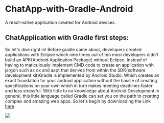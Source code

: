 # ChatApp-with-Gradle-Android
A react-native application created for Android devices.

## ChatApplication with Gradle first steps:
So let's dive right in! Before gradle came about, developers created applications with Eclipse which nine times out of ten most developers didn't build an APK(Android Application Package) without Eclipse. Instead of having to maticulously implement CMD code to create an application with jargon such as dx and aapt that derives from within the SDK(software development kit)Gradle is implemented by Android Studio. Which creates an exact foundation for your android application without the hassle of creating specifications on your own which in turn makes meeting deadlines faster and less stressful. With little to no knowledge about Android Development in general, this little language called Gradle can set you on the path to creating complex and amazing web apps. So let's begin by downloading the Link <a href="https://www.google.fi/url?sa=t&rct=j&q=&esrc=s&source=web&cd=1&cad=rja&uact=8&ved=0ahUKEwjT4aL3-q_aAhUEP5oKHWNGA_IQFggoMAA&url=https%3A%2F%2Fdeveloper.android.com%2Fstudio%2Findex.html&usg=AOvVaw3Sc79X2kzVV5Vj7s0ljRel"> here</a>.

<img src="img/androidcapture.JPEG" />
